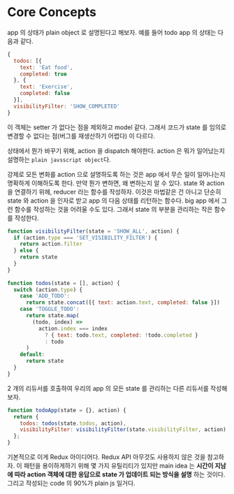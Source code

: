 # Core Concepts

app 의 상태가 plain object 로 설명된다고 해보자. 예를 들어 todo app 의 상태는 다음과 같다.

```javascript
{
  todos: [{
    text: 'Eat food',
    completed: true
  }, {
    text: 'Exercise',
    completed: false
  }],
  visibilityFilter: 'SHOW_COMPLETED'
}
```

이 객체는 setter 가 없다는 점을 제외하고 model 같다. 그래서 코드가 state 를 임의로 변경할 수 없다는 점(버그를 재생산하기 어렵다) 이 다르다.

상태에서 뭔가 바꾸기 위해, action 을 dispatch 해야한다. action 은 뭐가 일어났는지 설명하는 `plain javsscript object`다.

강제로 모든 변화를 action 으로 설명하도록 하는 것은 app 에서 무슨 일이 일어나는지 명확하게 이해하도록 한다. 만약 뭔가 변하면, 왜 변하는지 알 수 있다. state 와 action 을 연결하기 위헤, reducer 라는 함수를 작성하자. 이것은 마법같은 건 아니고 단순히 state 와 action 을 인자로 받고 app 의 다음 상태를 리턴하는 함수다. big app 에서 그런 함수를 작성하는 것을 어려울 수도 있다. 그래서 state 의 부분을 관리하는 작은 함수를 작성한다.

```javascript
function visibilityFilter(state = 'SHOW_ALL', action) {
  if (action.type === 'SET_VISIBILITY_FILTER') {
    return action.filter
  } else {
    return state
  }
}
​
function todos(state = [], action) {
  switch (action.type) {
    case 'ADD_TODO':
      return state.concat([{ text: action.text, completed: false }])
    case 'TOGGLE_TODO':
      return state.map(
        (todo, index) =>
          action.index === index
            ? { text: todo.text, completed: !todo.completed }
            : todo
      )
    default:
      return state
  }
}
```

2 개의 리듀서를 호출하여 우리의 app 의 모든 state 를 관리하는 다른 리듀서를 작성해보자.

```javascript
function todoApp(state = {}, action) {
  return {
    todos: todos(state.todos, action),
    visibilityFilter: visibilityFilter(state.visibilityFilter, action)
  };
}
```

기본적으로 이게 Redux 아이디어다. Redux API 아무것도 사용하지 않은 것을 참고하자. 이 패턴을 용이하게하기 위해 몇 가지 유틸리티가 있지만 main idea 는 **시간이 지남에 따라 action 객체에 대한 응답으로 state 가 업데이트 되는 방식을 설명** 하는 것이다. 그리고 작성되는 code 의 90%가 plain js 일거다.

